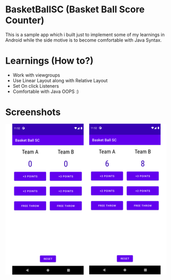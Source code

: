 # BasketBallSC (Basket Ball Score Counter)
 This is a sample app which i built just to implement some of my learnings in Android while the side motive is to become comfortable with Java Syntax.
# Learnings (How to?) 
- Work with viewgroups
- Use Linear Layout along with Relative Layout 
- Set On click Listeners
- Comfortable with Java OOPS :)

# Screenshots 
![Screenshot](screenshot_basketcounter.png)
